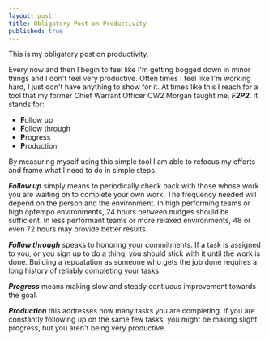 ```yaml
---
layout: post
title: Obligatory Post on Productivity
published: true
---
```


This is my obligatory post on productivity.

Every now and then I begin to feel like I'm getting bogged down in minor things and I don't feel 
very productive. Often times I feel like I'm working hard, I just don't have anything to show for it. 
At times like this I reach for a tool that my former Chief Warrant Officer CW2 Morgan taught me, ***F2P2***. 
It stands for:
- **F**ollow up
- **F**ollow through
- **P**rogress
- **P**roduction
  
By measuring myself using this simple tool I am able to refocus my efforts and frame what I need to do
in simple steps.

***Follow up*** simply means to periodically check back with those whose work you are waiting on to 
complete your own work. The frequency needed will depend on the person and the environment. In high 
performing teams or high optempo environments, 24 hours between nudges should be sufficient. In less 
performant teams or more relaxed environments, 48 or even 72 hours may provide better results.

***Follow through*** speaks to honoring your commitments. If a task is assigned to you, or you sign 
up to do a thing, you should stick with it until the work is done. Building a repuatation as someone 
who gets the job done requires a long history of reliably completing your tasks.

***Progress*** means making slow and steady contiuous improvement towards the goal.

***Production*** this addresses how many tasks you are completing. If you are constantly following 
up on the same few tasks, you might be making slight progress, but you aren't being very productive.
